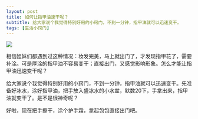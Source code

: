 ```yaml
---
layout: post
title: 如何让指甲油速干呢？ 
subtitle: 给大家说个我觉得特别好用的小窍门，不到一分钟，指甲油就可以迅速变干。
tags: [生活小窍门]
---
```


<img src="{{ site.baseurl }}/img/zhijiayou1.jpg" />

相信姐妹们都遇到过这种情况：妆发完美，马上就出门了，才发现指甲花了，需要补涂。可是厚涂的指甲油不容易变干；直接出门，又感觉影响形象。怎么才能让指甲油迅速变干呢？

给大家说个我觉得特别好用的小窍门，不到一分钟，指甲油就可以迅速变干。先准备好冰水，涂好指甲油，把手放入盛冰水的小水盆，默数20下，手拿出来，指甲油就变干了。是不是很神奇呢？

好啦，现在把手擦干，涂个护手霜，拿起包包直接出门吧。
